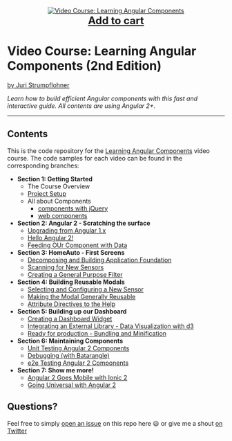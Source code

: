 <p align="center">
  <a href="https://goo.gl/zrGX8K">
    <img src="https://juristr.com/blog/assets/imgs/banner-learning-angular-components.jpg" alt="Video Course: Learning Angular Components" />
  </a>
  <br />
  <a href="https://goo.gl/zrGX8K" style="font-size:24px;font-weight:bold">Add to cart</a>
</p>


# Video Course: Learning Angular Components (2nd Edition)

[by Juri Strumpflohner](https://twitter.com/juristr)

_Learn how to build efficient Angular components with this fast and interactive guide. All contents are using Angular 2+._

---

## Contents

This is the code repository for the [Learning Angular Components](https://goo.gl/zrGX8K) video course. The code
samples for each video can be found in the corresponding branches:

- **Section 1: Getting Started**
  - The Course Overview
  - [Project Setup](https://github.com/juristr/learning-angular-components-course/tree/1.2-project-setup)
  - All about Components
    - [components with jQuery](https://github.com/juristr/learning-angular-components-course/tree/1.3.1-jquery-component)
    - [web components](https://github.com/juristr/learning-angular-components-course/tree/1.3.2-vanilla-components)
- **Section 2: Angular 2 - Scratching the surface**
  - [Upgrading from Angular 1.x](https://github.com/juristr/learning-angular-components-course/tree/2.1-upgrade-ng-1)
  - [Hello Angular 2!](https://github.com/juristr/learning-angular-components-course/tree/2.2-hello-angular2)
  - [Feeding OUr Component with Data](https://github.com/juristr/learning-angular-components-course/tree/2.3-feeding-with-data)
- **Section 3: HomeAuto - First Screens**
  - [Decomposing and Building Application Foundation](https://github.com/juristr/learning-angular-components-course/tree/3.1-decompose-app-foundation)
  - [Scanning for New Sensors](https://github.com/juristr/learning-angular-components-course/tree/3.2-scanning-new-sensors)
  - [Creating a General Purpose Filter](https://github.com/juristr/learning-angular-components-course/tree/3.3-general-purpose-filter)
- **Section 4: Building Reusable Modals**
  - [Selecting and Configuring a New Sensor](https://github.com/juristr/learning-angular-components-course/tree/4.1-configure-sensor)
  - [Making the Modal Generally Reusable](https://github.com/juristr/learning-angular-components-course/tree/4.2-modal-reusable)
  - [Attribute Directives to the Help](https://github.com/juristr/learning-angular-components-course/tree/4.3-attribute-directives)
- **Section 5: Building up our Dashboard**
  - [Creating a Dashboard Widget](https://github.com/juristr/learning-angular-components-course/tree/5.1-create-dashboard-widget)
  - [Integrating an External Library - Data Visualization with d3](https://github.com/juristr/learning-angular-components-course/tree/5.2-integrate-d3)
  - [Ready for production - Bundling and Minification](https://github.com/juristr/learning-angular-components-course/tree/5.3-ready-for-production)
- **Section 6: Maintaining Components**
  - [Unit Testing Angular 2 Components](https://github.com/juristr/learning-angular-components-course/tree/6.1-unittesting)
  - [Debugging (with Batarangle)](https://github.com/juristr/learning-angular-components-course/tree/6.2-debugging)
  - [e2e Testing Angular 2 Components](https://github.com/juristr/learning-angular-components-course/tree/6.3-ui-testing-protractor)
- **Section 7: Show me more!**
  - [Angular 2 Goes Mobile with Ionic 2](https://github.com/juristr/learning-angular-components-course/tree/7.1-ionic)
  - [Going Universal with Angular 2](https://github.com/juristr/learning-angular-components-course/tree/7.2-angular-universal)

## Questions?

Feel free to simply [open an issue](https://github.com/juristr/learning-angular-components-course/issues) on this repo here :smiley: or give me a shout [on Twitter](https://twitter.com/juristr)
